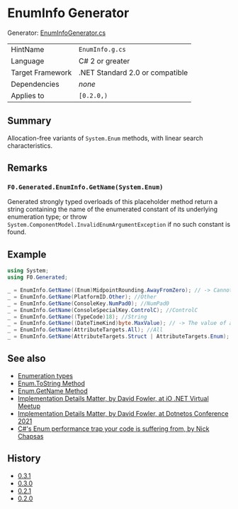# EnumInfo Generator

Generator: [EnumInfoGenerator.cs](../source/production/F0.Generators/CodeAnalysis/EnumInfoGenerator.cs)

|                  |                                 |
|------------------|---------------------------------|
| HintName         | `EnumInfo.g.cs`                 |
| Language         | C# 2 or greater                 |
| Target Framework | .NET Standard 2.0 or compatible |
| Dependencies     | _none_                          |
| Applies to       | `[0.2.0,)`                      |

## Summary

Allocation-free variants of `System.Enum` methods, with linear search characteristics.

## Remarks

### `F0.Generated.EnumInfo.GetName(System.Enum)`
Generated strongly typed overloads of this placeholder method return a string containing the name of the enumerated constant of its underlying enumeration type; or throw `System.ComponentModel.InvalidEnumArgumentException` if no such constant is found.

## Example

```csharp
using System;
using F0.Generated;

_ = EnumInfo.GetName((Enum)MidpointRounding.AwayFromZero); // -> Cannot use the unspecialized method, which serves as a placeholder for the generator. Enum-Type System.MidpointRounding must be concrete to generate the allocation-free variant of Enum.ToString().
_ = EnumInfo.GetName(PlatformID.Other); //Other
_ = EnumInfo.GetName(ConsoleKey.NumPad0); //NumPad0
_ = EnumInfo.GetName(ConsoleSpecialKey.ControlC); //ControlC
_ = EnumInfo.GetName((TypeCode)18); //String
_ = EnumInfo.GetName((DateTimeKind)byte.MaxValue); // -> The value of argument 'value' (255) is invalid for Enum type 'DateTimeKind'. (Parameter 'value')
_ = EnumInfo.GetName(AttributeTargets.All); //All
_ = EnumInfo.GetName(AttributeTargets.Struct | AttributeTargets.Enum); // -> The value of argument 'value' (24) is invalid for Enum type 'AttributeTargets'. (Parameter 'value')
```

## See also

- [Enumeration types](https://docs.microsoft.com/en-us/dotnet/csharp/language-reference/builtin-types/enum)
- [Enum.ToString Method](https://docs.microsoft.com/en-us/dotnet/api/system.enum.tostring)
- [Enum.GetName Method](https://docs.microsoft.com/en-us/dotnet/api/system.enum.getname)
- [Implementation Details Matter, by David Fowler, at iO .NET Virtual Meetup](https://www.youtube.com/watch?v=Cmh5wxM1NkI&t=3150s)
- [Implementation Details Matter, by David Fowler, at Dotnetos Conference 2021](https://www.youtube.com/watch?v=Uyg4_4TZINE&t=2117s)
- [C#'s Enum performance trap your code is suffering from, by Nick Chapsas](https://www.youtube.com/watch?v=BoE5Y6Xkm6w)

## History

- [0.3.1](../CHANGELOG.md#v031-2021-11-21)
- [0.3.0](../CHANGELOG.md#v030-2021-11-20)
- [0.2.1](../CHANGELOG.md#v021-2021-08-08)
- [0.2.0](../CHANGELOG.md#v020-2021-08-03)

